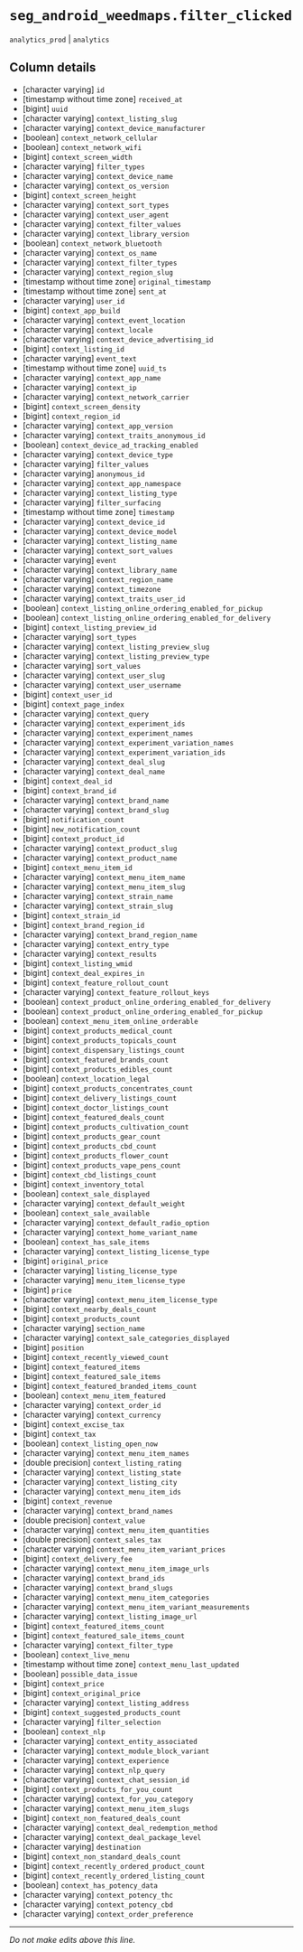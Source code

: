 # `seg_android_weedmaps.filter_clicked`
`analytics_prod` | `analytics`

## Column details
* [character varying] `id`
* [timestamp without time zone] `received_at`
* [bigint]    `uuid`
* [character varying] `context_listing_slug`
* [character varying] `context_device_manufacturer`
* [boolean]   `context_network_cellular`
* [boolean]   `context_network_wifi`
* [bigint]    `context_screen_width`
* [character varying] `filter_types`
* [character varying] `context_device_name`
* [character varying] `context_os_version`
* [bigint]    `context_screen_height`
* [character varying] `context_sort_types`
* [character varying] `context_user_agent`
* [character varying] `context_filter_values`
* [character varying] `context_library_version`
* [boolean]   `context_network_bluetooth`
* [character varying] `context_os_name`
* [character varying] `context_filter_types`
* [character varying] `context_region_slug`
* [timestamp without time zone] `original_timestamp`
* [timestamp without time zone] `sent_at`
* [character varying] `user_id`
* [bigint]    `context_app_build`
* [character varying] `context_event_location`
* [character varying] `context_locale`
* [character varying] `context_device_advertising_id`
* [bigint]    `context_listing_id`
* [character varying] `event_text`
* [timestamp without time zone] `uuid_ts`
* [character varying] `context_app_name`
* [character varying] `context_ip`
* [character varying] `context_network_carrier`
* [bigint]    `context_screen_density`
* [bigint]    `context_region_id`
* [character varying] `context_app_version`
* [character varying] `context_traits_anonymous_id`
* [boolean]   `context_device_ad_tracking_enabled`
* [character varying] `context_device_type`
* [character varying] `filter_values`
* [character varying] `anonymous_id`
* [character varying] `context_app_namespace`
* [character varying] `context_listing_type`
* [character varying] `filter_surfacing`
* [timestamp without time zone] `timestamp`
* [character varying] `context_device_id`
* [character varying] `context_device_model`
* [character varying] `context_listing_name`
* [character varying] `context_sort_values`
* [character varying] `event`
* [character varying] `context_library_name`
* [character varying] `context_region_name`
* [character varying] `context_timezone`
* [character varying] `context_traits_user_id`
* [boolean]   `context_listing_online_ordering_enabled_for_pickup`
* [boolean]   `context_listing_online_ordering_enabled_for_delivery`
* [bigint]    `context_listing_preview_id`
* [character varying] `sort_types`
* [character varying] `context_listing_preview_slug`
* [character varying] `context_listing_preview_type`
* [character varying] `sort_values`
* [character varying] `context_user_slug`
* [character varying] `context_user_username`
* [bigint]    `context_user_id`
* [bigint]    `context_page_index`
* [character varying] `context_query`
* [character varying] `context_experiment_ids`
* [character varying] `context_experiment_names`
* [character varying] `context_experiment_variation_names`
* [character varying] `context_experiment_variation_ids`
* [character varying] `context_deal_slug`
* [character varying] `context_deal_name`
* [bigint]    `context_deal_id`
* [bigint]    `context_brand_id`
* [character varying] `context_brand_name`
* [character varying] `context_brand_slug`
* [bigint]    `notification_count`
* [bigint]    `new_notification_count`
* [bigint]    `context_product_id`
* [character varying] `context_product_slug`
* [character varying] `context_product_name`
* [bigint]    `context_menu_item_id`
* [character varying] `context_menu_item_name`
* [character varying] `context_menu_item_slug`
* [character varying] `context_strain_name`
* [character varying] `context_strain_slug`
* [bigint]    `context_strain_id`
* [bigint]    `context_brand_region_id`
* [character varying] `context_brand_region_name`
* [character varying] `context_entry_type`
* [character varying] `context_results`
* [bigint]    `context_listing_wmid`
* [bigint]    `context_deal_expires_in`
* [bigint]    `context_feature_rollout_count`
* [character varying] `context_feature_rollout_keys`
* [boolean]   `context_product_online_ordering_enabled_for_delivery`
* [boolean]   `context_product_online_ordering_enabled_for_pickup`
* [boolean]   `context_menu_item_online_orderable`
* [bigint]    `context_products_medical_count`
* [bigint]    `context_products_topicals_count`
* [bigint]    `context_dispensary_listings_count`
* [bigint]    `context_featured_brands_count`
* [bigint]    `context_products_edibles_count`
* [boolean]   `context_location_legal`
* [bigint]    `context_products_concentrates_count`
* [bigint]    `context_delivery_listings_count`
* [bigint]    `context_doctor_listings_count`
* [bigint]    `context_featured_deals_count`
* [bigint]    `context_products_cultivation_count`
* [bigint]    `context_products_gear_count`
* [bigint]    `context_products_cbd_count`
* [bigint]    `context_products_flower_count`
* [bigint]    `context_products_vape_pens_count`
* [bigint]    `context_cbd_listings_count`
* [bigint]    `context_inventory_total`
* [boolean]   `context_sale_displayed`
* [character varying] `context_default_weight`
* [boolean]   `context_sale_available`
* [character varying] `context_default_radio_option`
* [character varying] `context_home_variant_name`
* [boolean]   `context_has_sale_items`
* [character varying] `context_listing_license_type`
* [bigint]    `original_price`
* [character varying] `listing_license_type`
* [character varying] `menu_item_license_type`
* [bigint]    `price`
* [character varying] `context_menu_item_license_type`
* [bigint]    `context_nearby_deals_count`
* [bigint]    `context_products_count`
* [character varying] `section_name`
* [character varying] `context_sale_categories_displayed`
* [bigint]    `position`
* [bigint]    `context_recently_viewed_count`
* [bigint]    `context_featured_items`
* [bigint]    `context_featured_sale_items`
* [bigint]    `context_featured_branded_items_count`
* [boolean]   `context_menu_item_featured`
* [character varying] `context_order_id`
* [character varying] `context_currency`
* [bigint]    `context_excise_tax`
* [bigint]    `context_tax`
* [boolean]   `context_listing_open_now`
* [character varying] `context_menu_item_names`
* [double precision] `context_listing_rating`
* [character varying] `context_listing_state`
* [character varying] `context_listing_city`
* [character varying] `context_menu_item_ids`
* [bigint]    `context_revenue`
* [character varying] `context_brand_names`
* [double precision] `context_value`
* [character varying] `context_menu_item_quantities`
* [double precision] `context_sales_tax`
* [character varying] `context_menu_item_variant_prices`
* [bigint]    `context_delivery_fee`
* [character varying] `context_menu_item_image_urls`
* [character varying] `context_brand_ids`
* [character varying] `context_brand_slugs`
* [character varying] `context_menu_item_categories`
* [character varying] `context_menu_item_variant_measurements`
* [character varying] `context_listing_image_url`
* [bigint]    `context_featured_items_count`
* [bigint]    `context_featured_sale_items_count`
* [character varying] `context_filter_type`
* [boolean]   `context_live_menu`
* [timestamp without time zone] `context_menu_last_updated`
* [boolean]   `possible_data_issue`
* [bigint]    `context_price`
* [bigint]    `context_original_price`
* [character varying] `context_listing_address`
* [bigint]    `context_suggested_products_count`
* [character varying] `filter_selection`
* [boolean]   `context_nlp`
* [character varying] `context_entity_associated`
* [character varying] `context_module_block_variant`
* [character varying] `context_experience`
* [character varying] `context_nlp_query`
* [character varying] `context_chat_session_id`
* [bigint]    `context_products_for_you_count`
* [character varying] `context_for_you_category`
* [character varying] `context_menu_item_slugs`
* [bigint]    `context_non_featured_deals_count`
* [character varying] `context_deal_redemption_method`
* [character varying] `context_deal_package_level`
* [character varying] `destination`
* [bigint]    `context_non_standard_deals_count`
* [bigint]    `context_recently_ordered_product_count`
* [bigint]    `context_recently_ordered_listing_count`
* [boolean]   `context_has_potency_data`
* [character varying] `context_potency_thc`
* [character varying] `context_potency_cbd`
* [character varying] `context_order_preference`

-------------------------------------------------------------------------------
*Do not make edits above this line.*
